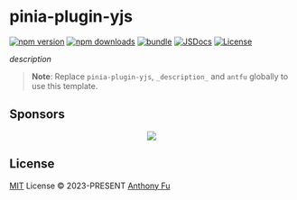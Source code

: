 # pinia-plugin-yjs

[![npm version][npm-version-src]][npm-version-href]
[![npm downloads][npm-downloads-src]][npm-downloads-href]
[![bundle][bundle-src]][bundle-href]
[![JSDocs][jsdocs-src]][jsdocs-href]
[![License][license-src]][license-href]

_description_

> **Note**:
> Replace `pinia-plugin-yjs`, `_description_` and `antfu` globally to use this template.

## Sponsors

<p align="center">
  <a href="https://cdn.jsdelivr.net/gh/antfu/static/sponsors.svg">
    <img src='https://cdn.jsdelivr.net/gh/antfu/static/sponsors.svg'/>
  </a>
</p>

## License

[MIT](./LICENSE) License © 2023-PRESENT [Anthony Fu](https://github.com/antfu)

<!-- Badges -->

[npm-version-src]: https://img.shields.io/npm/v/pinia-plugin-yjs?style=flat&colorA=080f12&colorB=1fa669
[npm-version-href]: https://npmjs.com/package/pinia-plugin-yjs
[npm-downloads-src]: https://img.shields.io/npm/dm/pinia-plugin-yjs?style=flat&colorA=080f12&colorB=1fa669
[npm-downloads-href]: https://npmjs.com/package/pinia-plugin-yjs
[bundle-src]: https://img.shields.io/bundlephobia/minzip/pinia-plugin-yjs?style=flat&colorA=080f12&colorB=1fa669&label=minzip
[bundle-href]: https://bundlephobia.com/result?p=pinia-plugin-yjs
[license-src]: https://img.shields.io/github/license/antfu/pinia-plugin-yjs.svg?style=flat&colorA=080f12&colorB=1fa669
[license-href]: https://github.com/antfu/pinia-plugin-yjs/blob/main/LICENSE
[jsdocs-src]: https://img.shields.io/badge/jsdocs-reference-080f12?style=flat&colorA=080f12&colorB=1fa669
[jsdocs-href]: https://www.jsdocs.io/package/pinia-plugin-yjs
